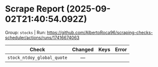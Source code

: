 # Scrape Report (2025-09-02T21:40:54.092Z)

Group: `stocks`  |  Run: https://github.com/AlbertoRoca96/scraping-checks-scheduler/actions/runs/17416674063

| Check | Changed | Keys | Error |
|---|:---:|:--|:--|
| `stock_ntdoy_global_quote` | — |  |  |

